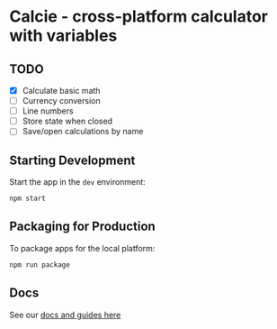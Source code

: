 # Calcie - cross-platform calculator with variables

## TODO

- [x] Calculate basic math
- [ ] Currency conversion
- [ ] Line numbers
- [ ] Store state when closed
- [ ] Save/open calculations by name

## Starting Development
Start the app in the `dev` environment:

```bash
npm start
```

## Packaging for Production
To package apps for the local platform:

```bash
npm run package
```

## Docs
See our [docs and guides here](https://electron-react-boilerplate.js.org/docs/installation)
